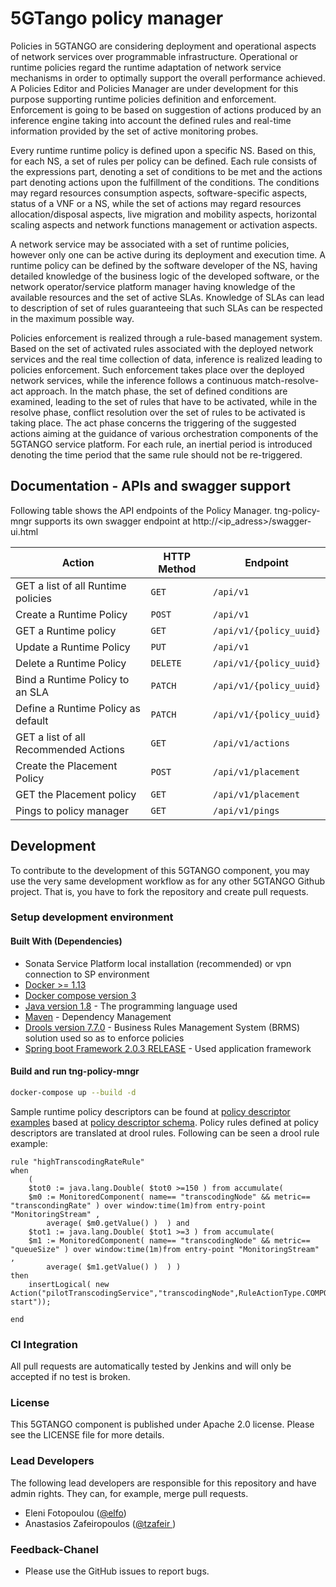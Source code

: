 # 5GTango policy manager

Policies in 5GTANGO are considering deployment and operational aspects of network services over programmable infrastructure. Operational or runtime policies regard the runtime adaptation of network service mechanisms in order to optimally support the overall performance achieved. A Policies Editor and Policies Manager are under development for this purpose supporting runtime policies definition and enforcement. Enforcement is going to be based on suggestion of actions produced by an inference engine taking into account the defined rules and real-time information provided by the set of active monitoring probes.

Every runtime runtime policy is defined upon a specific NS. Based on this, for each NS, a set of rules per policy can be defined. Each rule consists of the expressions part, denoting a set of conditions to be met and the actions part denoting actions upon the fulfillment of the conditions. The conditions may regard resources consumption aspects, software-specific aspects, status of a VNF or a NS, while the set of actions may regard resources allocation/disposal aspects, live migration and mobility aspects, horizontal scaling aspects and network functions management or activation aspects.

A network service may be associated with a set of runtime policies, however only one can be active during its deployment and execution time. A runtime policy can be defined by the software developer of the NS, having detailed knowledge of the business logic of the developed software, or the network operator/service platform manager having knowledge of the available resources and the set of active SLAs. Knowledge of SLAs can lead to description of set of rules guaranteeing that such SLAs can be respected in the maximum possible way.

Policies enforcement is realized through a rule-based management system. Based on the set of activated rules associated with the deployed network services and the real time collection of data, inference is realized leading to policies enforcement. Such enforcement takes place over the deployed network services, while the inference follows a continuous match-resolve-act approach. In the match phase, the set of defined conditions are examined, leading to the set of rules that have to be activated, while in the resolve phase, conflict resolution over the set of rules to be activated is taking place. The act phase concerns the triggering of the suggested actions aiming at the guidance of various orchestration components of the 5GTANGO service platform. For each rule, an inertial period is introduced denoting the time period that the same rule should not be re-triggered.

## Documentation - APIs and swagger support


Following table shows the API endpoints of the Policy Manager.
tng-policy-mngr supports its own swagger endpoint at http://<ip_adress>/swagger-ui.html

| Action | HTTP Method | Endpoint |
| --------------- | ------- | -------------------------------------------- |
| GET a list of all Runtime policies | `GET` |`/api/v1`|
| Create a Runtime Policy | `POST` |`/api/v1`|
| GET a Runtime policy | `GET` |`/api/v1/{policy_uuid}`|
| Update a Runtime Policy | `PUT` |`/api/v1`|
| Delete a Runtime Policy | `DELETE` |`/api/v1/{policy_uuid}`|
| Bind a Runtime Policy to an SLA | `PATCH` |`/api/v1/{policy_uuid}`|
| Define a Runtime Policy as default | `PATCH` |`/api/v1/{policy_uuid}`|
| GET a list of all Recommended Actions | `GET` |`/api/v1/actions`|
| Create the Placement Policy | `POST` |`/api/v1/placement`|
| GET the Placement policy | `GET` |`/api/v1/placement`|
| Pings to policy manager | `GET` |`/api/v1/pings`|

## Development

To contribute to the development of this 5GTANGO component, you may use the very same development workflow as for any other 5GTANGO Github project. That is, you have to fork the repository and create pull requests.

### Setup development environment

####  Built With (Dependencies)

* Sonata Service Platform local installation (recommended) or vpn connection to SP environment 
* [Docker >= 1.13](https://www.docker.com/)
* [Docker compose version 3](https://docs.docker.com/compose/)
* [Java version 1.8](https://www.oracle.com/technetwork/java/javase/overview/java8-2100321.html) - The programming language used
* [Maven](https://maven.apache.org/) - Dependency Management
* [Drools version 7.7.0](https://www.drools.org/) - Business Rules Management System (BRMS) solution used so as to enforce policies
* [Spring boot Framework 2.0.3 RELEASE](https://spring.io/projects/spring-boot) - Used application framework

#### Build and run tng-policy-mngr
```bash
docker-compose up --build -d
```

Sample runtime policy descriptors can be found at [policy descriptor examples](https://github.com/sonata-nfv/tng-schema/tree/master/policy-descriptor/examples) based at [policy descriptor schema](https://github.com/sonata-nfv/tng-schema/blob/master/policy-descriptor/policy-schema.yml). Policy rules defined at policy descriptors are translated at drool rules. Following can be seen a drool rule example:

```
rule "highTranscodingRateRule"
when
    (
    $tot0 := java.lang.Double( $tot0 >=150 ) from accumulate(     
    $m0 := MonitoredComponent( name== "transcodingNode" && metric== "transcondingRate" ) over window:time(1m)from entry-point "MonitoringStream" ,
        average( $m0.getValue() )  ) and
    $tot1 := java.lang.Double( $tot1 >=3 ) from accumulate(     
    $m1 := MonitoredComponent( name== "transcodingNode" && metric== "queueSize" ) over window:time(1m)from entry-point "MonitoringStream" ,
        average( $m1.getValue() )  ) ) 
then
    insertLogical( new Action("pilotTranscodingService","transcodingNode",RuleActionType.COMPONENT_LIFECYCLE_MANAGEMENT,"2","infrastracture-start")); 

end
```

### CI Integration

All pull requests are automatically tested by Jenkins and will only be accepted if no test is broken.

### License

This 5GTANGO component is published under Apache 2.0 license. Please see the LICENSE file for more details.

### Lead Developers

The following lead developers are responsible for this repository and have admin rights. They can, for example, merge pull requests.

- Eleni Fotopoulou ([@elfo](https://github.com/efotopoulou))
- Anastasios Zafeiropoulos ([@tzafeir ](https://github.com/azafeiropoulos))

### Feedback-Chanel

* Please use the GitHub issues to report bugs.
